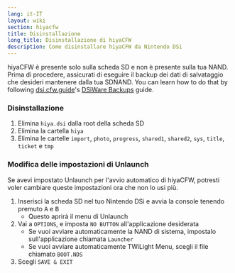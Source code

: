 ```yaml
---
lang: it-IT
layout: wiki
section: hiyacfw
title: Disinstallazione
long_title: Disinstallazione di hiyaCFW
description: Come disinstallare hiyaCFW da Nintendo DSi
---
```


hiyaCFW è presente solo sulla scheda SD e non è presente sulla tua NAND. Prima di procedere, assicurati di eseguire il backup dei dati di salvataggio che desideri mantenere dalla tua SDNAND. You can learn how to do that by following [dsi.cfw.guide](https://dsi.cfw.guide)'s [DSiWare Backups](https://dsi.cfw.guide/dsiware-backups.html) guide.

### Disinstallazione
1. Elimina `hiya.dsi` dalla root della scheda SD
1. Elimina la cartella `hiya`
1. Elimina le cartelle `import`, `photo`, `progress`, `shared1`, `shared2`, `sys`, `title`, `ticket` e `tmp`

### Modifica delle impostazioni di Unlaunch

Se avevi impostato Unlaunch per l'avvio automatico di hiyaCFW, potresti voler cambiare queste impostazioni ora che non lo usi più.

1. Inserisci la scheda SD nel tuo Nintendo DSi e avvia la console tenendo premuto <kbd class="face">A</kbd> e <kbd class="face">B</kbd>
    - Questo aprirà il menu di Unlaunch
1. Vai a `OPTIONS`, e imposta `NO BUTTON` all'applicazione desiderata
    - Se vuoi avviare automaticamente la NAND di sistema, impostalo sull'applicazione chiamata `Launcher`
    - Se vuoi avviare automaticamente TWiLight Menu, scegli il file chiamato `BOOT.NDS`
1. Scegli `SAVE & EXIT`
